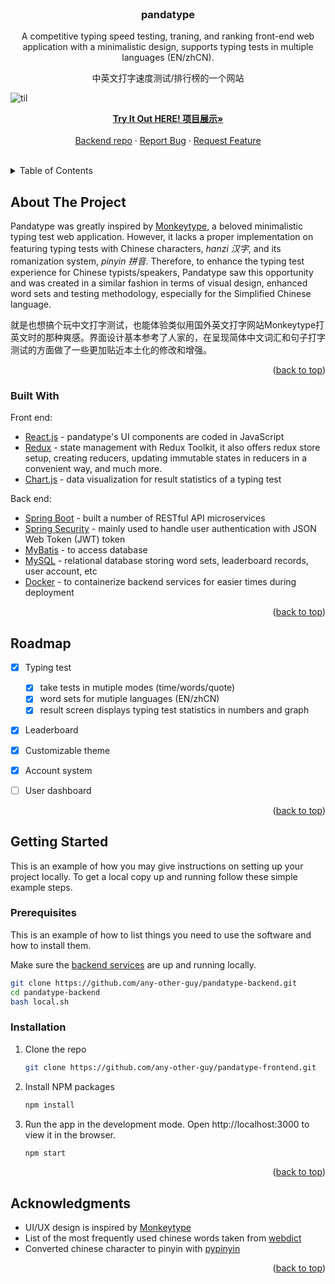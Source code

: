 <div id="top"></div>

<!-- PROJECT LOGO -->
<br />
<div align="center">
  <!-- <a href="https://github.com/github_username/repo_name">
    <img src="images/logo.png" alt="Logo" width="80" height="80">
  </a> -->

<h3 align="center">pandatype</h3>

  <p align="center">
    <p>A competitive typing speed testing, traning, and ranking front-end web application with a minimalistic design, supports typing tests in multiple languages (EN/zhCN).</p>
    <p> 中英文打字速度测试/排行榜的一个网站</p>
  </p>
</div>

![til](./demo.gif)

<p align="center">
    <a href="https://pandatype.chuankai.me/"><strong>Try It Out HERE! 项目展示»</strong></a>
    <br><br/>
    <a href="https://github.com/any-other-guy/pandatype-backend">Backend repo</a>
    ·
    <a href="https://github.com/any-other-guy/pandatype-frontend/issues">Report Bug</a>
    ·
    <a href="https://github.com/any-other-guy/pandatype-frontend/issues">Request Feature</a>
    <br><br/>
  </p>

<!-- TABLE OF CONTENTS -->
<details>
  <summary>Table of Contents</summary>
  <ol>
    <li>
      <a href="#about-the-project">About The Project</a>
      <ul>
        <li><a href="#built-with">Built With</a></li>
      </ul>
    </li>
    <li><a href="#roadmap">Roadmap</a></li>
    <li>
      <a href="#getting-started">Getting Started</a>
      <ul>
        <li><a href="#prerequisites">Prerequisites</a></li>
        <li><a href="#installation">Installation</a></li>
      </ul>
    </li>
    <li><a href="#acknowledgments">Acknowledgments</a></li>
  </ol>
</details>



<!-- ABOUT THE PROJECT -->
## About The Project

Pandatype was greatly inspired by [Monkeytype](https://monkeytype.com/), a beloved minimalistic typing test web application. However, it lacks a proper implementation on featuring typing tests with Chinese characters, *hanzi 汉字*, and its romanization system, *pinyin 拼音*. Therefore, to enhance the typing test experience for Chinese typists/speakers, Pandatype saw this opportunity and was created in a similar fashion in terms of visual design, enhanced word sets and testing methodology, especially for the Simplified Chinese language.

就是也想搞个玩中文打字测试，也能体验类似用国外英文打字网站Monkeytype打英文时的那种爽感。界面设计基本参考了人家的，在呈现简体中文词汇和句子打字测试的方面做了一些更加贴近本土化的修改和增强。

<p align="right">(<a href="#top">back to top</a>)</p>



### Built With

Front end:
* [React.js](https://reactjs.org/) - pandatype's UI components are coded in JavaScript
* [Redux](https://redux.js.org/) - state management with Redux Toolkit, it also offers redux store setup, creating reducers, updating immutable states in reducers in a convenient way, and much more.
* [Chart.js](https://www.chartjs.org/) - data visualization for result statistics of a typing test

Back end:
* [Spring Boot](https://spring.io/projects/spring-boot) -  built a number of RESTful API microservices
* [Spring Security](https://spring.io/projects/spring-security) - mainly used to handle user authentication with JSON Web Token (JWT) token
* [MyBatis](https://mybatis.org/mybatis-3/) - to access database
* [MySQL](https://hub.docker.com/_/mysql) - relational database storing word sets, leaderboard records, user account, etc
* [Docker](https://www.docker.com/) - to containerize backend services for easier times during deployment

<p align="right">(<a href="#top">back to top</a>)</p>



<!-- ROADMAP -->
## Roadmap

- [x] Typing test
    - [x] take tests in mutiple modes (time/words/quote)
    - [x] word sets for mutiple languages (EN/zhCN)
    - [x] result screen displays typing test statistics in numbers and graph
- [x] Leaderboard
- [x] Customizable theme
- [x] Account system
- [ ] User dashboard


<p align="right">(<a href="#top">back to top</a>)</p>

<!-- GETTING STARTED -->
## Getting Started

This is an example of how you may give instructions on setting up your project locally.
To get a local copy up and running follow these simple example steps.

### Prerequisites

This is an example of how to list things you need to use the software and how to install them.

Make sure the [backend services](https://github.com/any-other-guy/pandatype-backend) are up and running locally.
   ```sh
   git clone https://github.com/any-other-guy/pandatype-backend.git
   cd pandatype-backend
   bash local.sh
   ```


### Installation

1. Clone the repo
   ```sh
   git clone https://github.com/any-other-guy/pandatype-frontend.git
   ```
2. Install NPM packages
   ```sh
   npm install
   ```
3. Run the app in the development mode. Open http://localhost:3000 to view it in the browser.
   ```sh
   npm start
   ```

<p align="right">(<a href="#top">back to top</a>)</p>


<!-- ACKNOWLEDGMENTS -->
## Acknowledgments

* []() UI/UX design is inspired by [Monkeytype](https://monkeytype.com/)
* []() List of the most frequently used chinese words taken from [webdict](https://github.com/ling0322/webdict)
* []() Converted chinese character to pinyin with [pypinyin](https://github.com/mozillazg/python-pinyin)

<p align="right">(<a href="#top">back to top</a>)</p>

